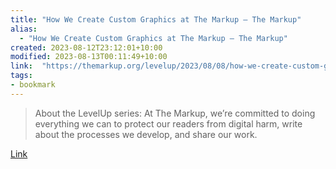 ```yaml
---
title: "How We Create Custom Graphics at The Markup – The Markup"
alias:
  - "How We Create Custom Graphics at The Markup – The Markup"
created: 2023-08-12T23:12:01+10:00
modified: 2023-08-13T00:11:49+10:00
link:  "https://themarkup.org/levelup/2023/08/08/how-we-create-custom-graphics-at-the-markup"
tags:
- bookmark
---
```


> About the LevelUp series: At The Markup, we’re committed to doing everything we can to protect our readers from digital harm, write about the processes we develop, and share our work.

[Link](https://themarkup.org/levelup/2023/08/08/how-we-create-custom-graphics-at-the-markup)

